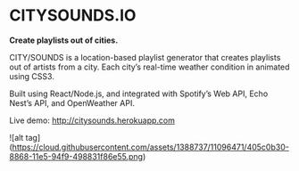 # CITYSOUNDS.IO 

<strong>Create playlists out of cities.</strong>

CITY/SOUNDS is a location-based playlist generator that creates playlists out of artists from a city. Each city’s real-time weather condition in animated using CSS3.

Built using React/Node.js, and integrated with Spotify’s Web API, Echo Nest’s API, and OpenWeather API.

Live demo: http://citysounds.herokuapp.com

![alt tag] (https://cloud.githubusercontent.com/assets/1388737/11096471/405c0b30-8868-11e5-94f9-498831f86e55.png)
